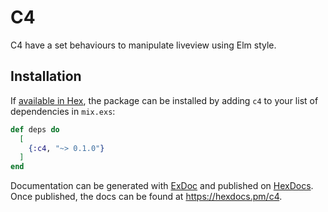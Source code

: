 # C4



C4 have a set behaviours to manipulate liveview using Elm style.

## Installation

If [available in Hex](https://hex.pm/docs/publish), the package can be installed
by adding `c4` to your list of dependencies in `mix.exs`:

```elixir
def deps do
  [
    {:c4, "~> 0.1.0"}
  ]
end
```

Documentation can be generated with [ExDoc](https://github.com/elixir-lang/ex_doc)
and published on [HexDocs](https://hexdocs.pm). Once published, the docs can
be found at <https://hexdocs.pm/c4>.

